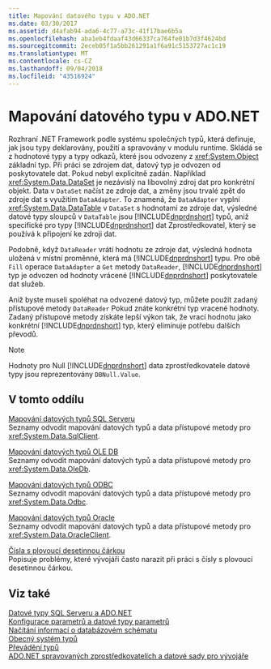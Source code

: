 ```yaml
---
title: Mapování datového typu v ADO.NET
ms.date: 03/30/2017
ms.assetid: d4afab94-ada6-4c77-a73c-41f17bae6b5a
ms.openlocfilehash: aba1eb4fdaaf43d66337ca764fe01b7d3f4624bd
ms.sourcegitcommit: 2eceb05f1a5bb261291a1f6a91c5153727ac1c19
ms.translationtype: MT
ms.contentlocale: cs-CZ
ms.lasthandoff: 09/04/2018
ms.locfileid: "43516924"
---
```

# <a name="data-type-mappings-in-adonet"></a>Mapování datového typu v ADO.NET
Rozhraní .NET Framework podle systému společných typů, která definuje, jak jsou typy deklarovány, použití a spravovány v modulu runtime. Skládá se z hodnotové typy a typy odkazů, které jsou odvozeny z <xref:System.Object> základní typ. Při práci se zdrojem dat, datový typ je odvozen od poskytovatele dat. Pokud nebyl explicitně zadán. Například <xref:System.Data.DataSet> je nezávislý na libovolný zdroj dat pro konkrétní objekt. Data v `DataSet` načíst ze zdroje dat, a změny jsou trvalé zpět do zdroje dat s využitím `DataAdapter`. To znamená, že `DataAdapter` vyplní <xref:System.Data.DataTable> v `DataSet` s hodnotami ze zdroje dat, výsledné datové typy sloupců v `DataTable` jsou [!INCLUDE[dnprdnshort](../../../../includes/dnprdnshort-md.md)] typů, aniž specifické pro typy [!INCLUDE[dnprdnshort](../../../../includes/dnprdnshort-md.md)] dat Zprostředkovatel, který se používá k připojení ke zdroji dat.  
  
 Podobně, když `DataReader` vrátí hodnotu ze zdroje dat, výsledná hodnota uložená v místní proměnné, která má [!INCLUDE[dnprdnshort](../../../../includes/dnprdnshort-md.md)] typu. Pro obě `Fill` operace `DataAdapter` a `Get` metody `DataReader`, [!INCLUDE[dnprdnshort](../../../../includes/dnprdnshort-md.md)] typ je odvozen od hodnoty vrácené [!INCLUDE[dnprdnshort](../../../../includes/dnprdnshort-md.md)] poskytovatele dat služeb.  
  
 Aniž byste museli spoléhat na odvozené datový typ, můžete použít zadaný přístupové metody `DataReader` Pokud znáte konkrétní typ vracené hodnoty. Zadaný přístupové metody získáte lepší výkon tak, že vrací hodnotu jako konkrétní [!INCLUDE[dnprdnshort](../../../../includes/dnprdnshort-md.md)] typ, který eliminuje potřebu dalších převodů.  
  
> [!NOTE]
>  Hodnoty pro Null [!INCLUDE[dnprdnshort](../../../../includes/dnprdnshort-md.md)] data zprostředkovatele datové typy jsou reprezentovány `DBNull.Value`.  
  
## <a name="in-this-section"></a>V tomto oddílu  
 [Mapování datových typů SQL Serveru](../../../../docs/framework/data/adonet/sql-server-data-type-mappings.md)  
 Seznamy odvodit mapování datových typů a data přístupové metody pro <xref:System.Data.SqlClient>.  
  
 [Mapování datových typů OLE DB](../../../../docs/framework/data/adonet/ole-db-data-type-mappings.md)  
 Seznamy odvodit mapování datových typů a data přístupové metody pro <xref:System.Data.OleDb>.  
  
 [Mapování datových typů ODBC](../../../../docs/framework/data/adonet/odbc-data-type-mappings.md)  
 Seznamy odvodit mapování datových typů a data přístupové metody pro <xref:System.Data.Odbc>.  
  
 [Mapování datových typů Oracle](../../../../docs/framework/data/adonet/oracle-data-type-mappings.md)  
 Seznamy odvodit mapování datových typů a data přístupové metody pro <xref:System.Data.OracleClient>.  
  
 [Čísla s plovoucí desetinnou čárkou](../../../../docs/framework/data/adonet/floating-point-numbers.md)  
 Popisuje problémy, které vývojáři často narazit při práci s čísly s plovoucí desetinnou čárkou.  
  
## <a name="see-also"></a>Viz také  
 [Datové typy SQL Serveru a ADO.NET](../../../../docs/framework/data/adonet/sql/sql-server-data-types.md)  
 [Konfigurace parametrů a datové typy parametrů](../../../../docs/framework/data/adonet/configuring-parameters-and-parameter-data-types.md)  
 [Načítání informací o databázovém schématu](../../../../docs/framework/data/adonet/retrieving-database-schema-information.md)  
 [Obecný systém typů](../../../../docs/standard/base-types/common-type-system.md)  
 [Převádění typů](https://msdn.microsoft.com/library/6038316e-bdaf-4f55-8006-407f591ce156)  
 [ADO.NET spravovaných zprostředkovatelích a datové sady pro vývojáře](https://go.microsoft.com/fwlink/?LinkId=217917)
